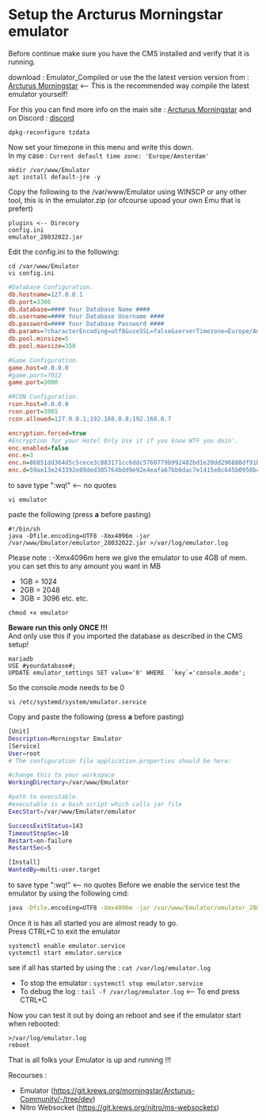# Setup the Arcturus Morningstar emulator  

Before continue make sure you have the CMS installed and verify that it is running.  

download : Emulator_Compiled or use the the latest version  version from : [Arcturus Morningstar](https://git.krews.org/morningstar/Arcturus-Community/-/tree/dev) <-- This is the recommended way compile the latest emulator yourself!

For this you can find more info on the main site : [Arcturus Morningstar](https://git.krews.org/morningstar/Arcturus-Community/-/tree/master) and on Discord : [discord](https://discord.gg/BzfFsTp)  

```shell
dpkg-reconfigure tzdata
```
Now set your timezone in this menu and write this down.  
In my case : ```Current default time zone: 'Europe/Amsterdam' ```

```shell
mkdir /var/www/Emulator
apt install default-jre -y
```
Copy the following to the /var/www/Emulator using WINSCP or any other tool, this is in the emulator.zip (or ofcourse upoad your own Emu that is prefert)
```dir
plugins <-- Direcory
config.ini
emulator_28032022.jar
```  

Edit the config.ini to the following:
```shell
cd /var/www/Emulator
vi config.ini
```
```ini
#Database Configuration.
db.hostname=127.0.0.1
db.port=3306
db.database=#### Your Database Name ####
db.username=#### Your Database Username ####
db.password=#### Your Database Password ####
db.params=?characterEncoding=utf8&useSSL=false&serverTimezone=Europe/Amsterdam ## Set your timezone beware Use capitals like in the example 
db.pool.minsize=5
db.pool.maxsize=350

#Game Configuration.
game.host=0.0.0.0
#game.port=7012
game.port=3000

#RCON Configuration.
rcon.host=0.0.0.0
rcon.port=3001
rcon.allowed=127.0.0.1;192.168.0.8;192.168.0.7

encryption.forced=true
#Encryption for your Hotel Only Use it if you know WTF you doin'.
enc.enabled=false
enc.e=3
enc.n=86851dd364d5c5cece3c883171cc6ddc5760779b992482bd1e20dd296888df91b33b936a7b93f06d29e8870f703a216257dec7c81de0058fea4cc5116f75e6efc4e9113513e45357dc3fd43d4efab5963ef178b78bd61e81a14c603b24c8bcce0a12230b320045498edc29282ff0603bc7b7dae8fc1b05b52b2f301a9dc783b7
enc.d=59ae13e243392e89ded305764bdd9e92e4eafa67bb6dac7e1415e8c645b0950bccd26246fd0d4af37145af5fa026c0ec3a94853013eaae5ff1888360f4f9449ee023762ec195dff3f30ca0b08b8c947e3859877b5d7dced5c8715c58b53740b84e11fbc71349a27c31745fcefeeea57cff291099205e230e0c7c27e8e1c0512b
``` 
to save type ":wq!"   <-- no quotes
```shell
vi emulator
```
paste the following (press **a** before pasting)
```
#!/bin/sh
java -Dfile.encoding=UTF8 -Xmx4096m -jar /var/www/Emulator/emulator_28032022.jar >/var/log/emulator.log
```
Please note : -Xmx4096m here we give the emulator to use 4GB of mem. you can set this to any amount you want in MB  
- 1GB = 1024
- 2GB = 2048
- 3GB = 3096
etc. etc.  
```shell
chmod +x emulator
```
**Beware run this only ONCE !!!**  
And only use this if you imported the database as described in the CMS setup!

```mysql
mariadb
USE #yourdatabase#;
UPDATE emulator_settings SET value='0' WHERE  `key`='console.mode';
```
So the console.mode needs to be 0  

```shell
vi /etc/systemd/system/emulator.service
```
Copy and paste the following (press **a** before pasting)
```bash
[Unit]
Description=Morningstar Emulator
[Service]
User=root
# The configuration file application.properties should be here:

#change this to your workspace
WorkingDirectory=/var/www/Emulator

#path to executable.
#executable is a bash script which calls jar file
ExecStart=/var/www/Emulator/emulator

SuccessExitStatus=143
TimeoutStopSec=10
Restart=on-failure
RestartSec=5

[Install]
WantedBy=multi-user.target
```  
to save type ":wq!"   <-- no quotes
Before we enable the service test the emulator by using the following cmd:
```cmd
java -Dfile.encoding=UTF8 -Xmx4096m -jar /var/www/Emulator/emulator_28032022.jar
```
Once it is has all started you are almost ready to go.  
Press CTRL+C to exit the emulator  
```shell
systemctl enable emulator.service
systemctl start emulator.service
```
see if all has started by using the : ```cat /var/log/emulator.log```
- To stop the emulator : ```systemctl stop emulator.service```
- To debug the log : ```tail -f /var/log/emulator.log``` <-- To end press CTRL+C

Now you can test it out by doing an reboot and see if the emulator start when rebooted:
```shell
>/var/log/emulator.log
reboot
```

That is all folks your Emulator is up and running !!!  

Recourses :

- Emulator (https://git.krews.org/morningstar/Arcturus-Community/-/tree/dev)
- Nitro Websocket (https://git.krews.org/nitro/ms-websockets)
